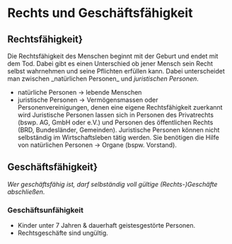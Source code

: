 # Rechts und Geschäftsfähigkeit
## Rechtsfähigkeit}
Die Rechtsfähigkeit des Menschen beginnt mit der Geburt und endet mit dem Tod. Dabei gibt es einen Unterschied ob jener Mensch sein Recht selbst wahrnehmen und seine Pflichten erfüllen kann. Dabei unterscheidet man zwischen \_natürlichen Personen_ und _juristischen Personen_.
- natürliche Personen → lebende Menschen
- juristische Personen → Vermögensmassen oder Personenvereinigungen, denen eine eigene Rechtsfähigkeit zuerkannt wird
Juristische Personen lassen sich in Personen des Privatrechts (bswp. AG, GmbH oder e.V.) und Personen des öffentlichen Rechts (BRD, Bundesländer, Gemeinden). Juristische Personen können nicht selbständig im Wirtschaftsleben tätig werden. Sie benötigen die Hilfe von natürlichen Personen → Organe (bspw. Vorstand).
## Geschäftsfähigkeit}
_Wer geschäftsfähig ist, darf selbständig voll gültige (Rechts-)Geschäfte abschließen._
### Geschäftsunfähigkeit
- Kinder unter 7 Jahren \& dauerhaft geistesgestörte Personen.
- Rechtsgeschäfte sind ungültig.




